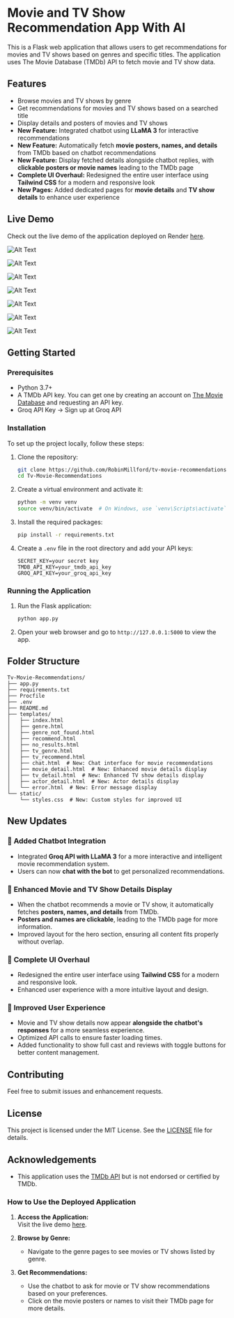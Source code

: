 # Movie and TV Show Recommendation App With AI

This is a Flask web application that allows users to get recommendations for movies and TV shows based on genres and specific titles. The application uses The Movie Database (TMDb) API to fetch movie and TV show data.

## Features

- Browse movies and TV shows by genre
- Get recommendations for movies and TV shows based on a searched title
- Display details and posters of movies and TV shows
- **New Feature:** Integrated chatbot using **LLaMA 3** for interactive recommendations
- **New Feature:** Automatically fetch **movie posters, names, and details** from TMDb based on chatbot recommendations
- **New Feature:** Display fetched details alongside chatbot replies, with **clickable posters or movie names** leading to the TMDb page
- **Complete UI Overhaul:** Redesigned the entire user interface using **Tailwind CSS** for a modern and responsive look
- **New Pages:** Added dedicated pages for **movie details** and **TV show details** to enhance user experience

## Live Demo

Check out the live demo of the application deployed on Render [here](https://tv-movie-recommendations.onrender.com/).

![Alt Text](https://github.com/RobinMillford/Tv-Movie-Recommendations/blob/main/Movie-Recommender-System%201.png)

![Alt Text](https://github.com/RobinMillford/Tv-Movie-Recommendations/blob/main/Movie-Recommender-System%202.png)

![Alt Text](https://github.com/RobinMillford/Tv-Movie-Recommendations/blob/main/TV-Show-Recommender-System%201.png)

![Alt Text](https://github.com/RobinMillford/Tv-Movie-Recommendations/blob/main/Details%20page.png)

![Alt Text](https://github.com/RobinMillford/Tv-Movie-Recommendations/blob/main/Cinebot.png)

![Alt Text](https://github.com/RobinMillford/Tv-Movie-Recommendations/blob/main/chatapi.png)

![Alt Text](https://github.com/RobinMillford/Tv-Movie-Recommendations/blob/main/Full%20system.png)

## Getting Started

### Prerequisites

- Python 3.7+
- A TMDb API key. You can get one by creating an account on [The Movie Database](https://www.themoviedb.org/) and requesting an API key.
- Groq API Key → Sign up at Groq API

### Installation

To set up the project locally, follow these steps:

1. Clone the repository:

   ```bash
   git clone https://github.com/RobinMillford/tv-movie-recommendations.git
   cd Tv-Movie-Recommendations
   ```

2. Create a virtual environment and activate it:

   ```bash
   python -m venv venv
   source venv/bin/activate  # On Windows, use `venv\Scripts\activate`
   ```

3. Install the required packages:

   ```bash
   pip install -r requirements.txt
   ```

4. Create a `.env` file in the root directory and add your API keys:

   ```env
   SECRET_KEY=your secret key
   TMDB_API_KEY=your_tmdb_api_key
   GROQ_API_KEY=your_groq_api_key
   ```

### Running the Application

1. Run the Flask application:

   ```bash
   python app.py
   ```

2. Open your web browser and go to `http://127.0.0.1:5000` to view the app.

## Folder Structure

```
Tv-Movie-Recommendations/
├── app.py
├── requirements.txt
├── Procfile
├── .env
├── README.md
├── templates/
│   ├── index.html
│   ├── genre.html
│   ├── genre_not_found.html
│   ├── recommend.html
│   ├── no_results.html
│   ├── tv_genre.html
│   ├── tv_recommend.html
│   ├── chat.html  # New: Chat interface for movie recommendations
│   ├── movie_detail.html  # New: Enhanced movie details display
│   ├── tv_detail.html  # New: Enhanced TV show details display
│   ├── actor_detail.html  # New: Actor details display
│   └── error.html  # New: Error message display
└── static/
    └── styles.css  # New: Custom styles for improved UI
```

## New Updates

### 🔹 **Added Chatbot Integration**

- Integrated **Groq API with LLaMA 3** for a more interactive and intelligent movie recommendation system.
- Users can now **chat with the bot** to get personalized recommendations.

### 🔹 **Enhanced Movie and TV Show Details Display**

- When the chatbot recommends a movie or TV show, it automatically fetches **posters, names, and details** from TMDb.
- **Posters and names are clickable**, leading to the TMDb page for more information.
- Improved layout for the hero section, ensuring all content fits properly without overlap.

### 🔹 **Complete UI Overhaul**

- Redesigned the entire user interface using **Tailwind CSS** for a modern and responsive look.
- Enhanced user experience with a more intuitive layout and design.

### 🔹 **Improved User Experience**

- Movie and TV show details now appear **alongside the chatbot's responses** for a more seamless experience.
- Optimized API calls to ensure faster loading times.
- Added functionality to show full cast and reviews with toggle buttons for better content management.

## Contributing

Feel free to submit issues and enhancement requests.

## License

This project is licensed under the MIT License. See the [LICENSE](LICENSE) file for details.

## Acknowledgements

- This application uses the [TMDb API](https://www.themoviedb.org/documentation/api) but is not endorsed or certified by TMDb.

### How to Use the Deployed Application

1. **Access the Application:**  
   Visit the live demo [here](https://tv-movie-recommendations.onrender.com/).

2. **Browse by Genre:**

   - Navigate to the genre pages to see movies or TV shows listed by genre.

3. **Get Recommendations:**
   - Use the chatbot to ask for movie or TV show recommendations based on your preferences.
   - Click on the movie posters or names to visit their TMDb page for more details.
